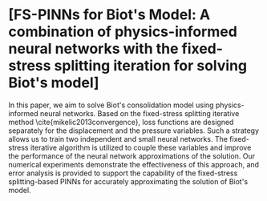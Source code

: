 # [FS-PINNs for Biot's Model: A combination of physics-informed neural networks with the fixed-stress splitting iteration for solving Biot's model]


In this paper, we aim to solve Biot's consolidation model using physics-informed neural networks. Based on the fixed-stress splitting iterative method \cite{mikelic2013convergence}, loss functions are designed separately for the displacement and the pressure variables. Such a strategy allows us to train two independent and small neural networks. The fixed-stress iterative algorithm is utilized to couple these variables and improve the performance of the neural network approximations of the solution. Our numerical experiments demonstrate the effectiveness of this approach, and error analysis is provided to support the capability of the fixed-stress splitting-based PINNs for accurately approximating the solution of Biot's model.
